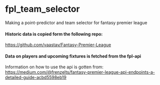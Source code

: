 # fpl_team_selector
Making a point-predictor and team selector for fantasy premier league


#### Historic data is copied form the following repo:
https://github.com/vaastav/Fantasy-Premier-League

#### Data on players and upcoming fixtures is fetched from the fpl-api
Information on how to use the api is gotten from:
https://medium.com/@frenzelts/fantasy-premier-league-api-endpoints-a-detailed-guide-acbd5598eb19
